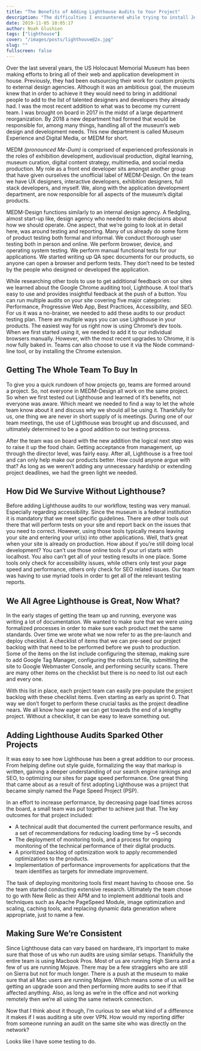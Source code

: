 ```yaml
---
title: "The Benefits of Adding Lighthouse Audits to Your Project"
description: "The difficulties I encountered while trying to install Jekyll"
date: 2019-11-05 10:05:17
author: Noah Glushien
tags: ["lighthouse"]
cover: "/images/posts/lighthouse@2x.jpg"
slug: ""
fullscreen: false
---
```


Over the last several years, the US Holocaust Memorial Museum has been making efforts to bring all of their web and application development in house. Previously, they had been outsourcing their work for custom projects to external design agencies. Although it was an ambitious goal, the museum knew that in order to achieve it they would need to bring in additional people to add to the list of talented designers and developers they already had. I was the most recent addition to what was to become my current team. I was brought on board in 2017 in the midst of a large department reorganization. By 2018 a new department had formed that would be responsible for, among many things, handling all of the museum’s web design and development needs. This new department is called Museum Experience and Digital Media, or MEDM for short.

MEDM _(pronounced Me-Dum)_ is comprised of experienced professionals in the roles of exhibition development, audiovisual production, digital learning, museum curation, digital content strategy, multimedia, and social media production. My role as a front end developer sits amongst another group that have given ourselves the unofficial label of MEDM-Design. On the team we have UX designers, interactive developers, exhibition designers, full stack developers, and myself. We, along with the application development department, are now responsible for all aspects of the museum’s digital products.

MEDM-Design functions similarly to an internal design agency. A fledgling, almost start-up like, design agency who needed to make decisions about how we should operate. One aspect, that we’re going to look at in detail here, was around testing and reporting. Many of us already do some form of product testing both formal and informal. We conduct thorough user testing both in person and online. We perform browser, device, and operating system testing. We perform manual functional tests for our applications. We started writing up QA spec documents for our products, so anyone can open a browser and perform tests. They don’t need to be tested by the people who designed or developed the application.

While researching other tools to use to get additional feedback on our sites we learned about the Google Chrome auditing tool, Lighthouse. A tool that’s easy to use and provides insightful feedback at the push of a button. You can run multiple audits on your site covering five major categories: Performance, Progressive Web App, Best Practices, Accessibility, and SEO. For us it was a no-brainer, we needed to add these audits to our product testing plan.
There are multiple ways you can use Lighthouse in your products. The easiest way for us right now is using Chrome’s dev tools. When we first started using it, we needed to add it to our individual browsers manually. However, with the most recent upgrades to Chrome, it is now fully baked in. Teams can also choose to use it via the Node command-line tool, or by installing the Chrome extension.

## Getting The Whole Team To Buy In

To give you a quick rundown of how projects go, teams are formed around a project. So, not everyone in MEDM-Design all work on the same project. So when we first tested out Lighthouse and learned of it’s benefits, not everyone was aware. Which meant we needed to find a way to let the whole team know about it and discuss why we should all be using it. Thankfully for us, one thing we are never in short supply of is meetings. During one of our team meetings, the use of Lighthouse was brought up and discussed, and ultimately determined to be a good addition to our testing process.

After the team was on board with the new addition the logical next step was to raise it up the food chain. Getting acceptance from management, up through the director level, was fairly easy. After all, Lighthouse is a free tool and can only help make our products better. How could anyone argue with that? As long as we weren’t adding any unnecessary hardship or extending project deadlines, we had the green light we needed.

## How Did We Survive Without Lighthouse?

Before adding Lighthouse audits to our workflow, testing was very manual. Especially regarding accessibility. Since the museum is a federal institution it is mandatory that we meet specific guidelines. There are other tools out there that will perform tests on your site and report back on the issues that you need to correct. However, using those tools typically means leaving your site and entering your url(s) into other applications. Well, that’s great when your site is already on production. How about if you’re still doing local development? You can’t use those online tools if your url starts with localhost. You also can’t get all of your testing results in one place. Some tools only check for accessibility issues, while others only test your page speed and performance, others only check for SEO related issues. Our team was having to use myriad tools in order to get all of the relevant testing reports.

## We All Agree Lighthouse is Great, Now What?

In the early stages of getting the team up and running, everyone was writing a lot of documentation. We wanted to make sure that we were using formalized processes in order to make sure each product met the same standards. Over time we wrote what we now refer to as the pre-launch and deploy checklist. A checklist of items that we can pre-seed our project backlog with that need to be performed before we push to production. Some of the items on the list include configuring the sitemap, making sure to add Google Tag Manager, configuring the robots.txt file, submitting the site to Google Webmaster Console, and performing security scans. There are many other items on the checklist but there is no need to list out each and every one.

With this list in place, each project team can easily pre-populate the project backlog with these checklist items. Even starting as early as sprint 0. That way we don’t forget to perform these crucial tasks as the project deadline nears. We all know how eager we can get towards the end of a lengthy project. Without a checklist, it can be easy to leave something out.

## Adding Lighthouse Audits Sparked Other Projects

It was easy to see how Lighthouse has been a great addition to our process. From helping define out style guide, formalizing the way that markup is written, gaining a deeper understanding of our search engine rankings and SEO, to optimizing our sites for page speed performance. One great thing that came about as a result of first adopting Lighthouse was a project that became simply named the Page Speed Project (PSP).

In an effort to increase performance, by decreasing page load times across the board, a small team was put together to achieve just that. The key outcomes for that project included:

-   A technical audit that documented the current performance results, and a set of recommendations for reducing loading time by ~5 seconds
-   The deployment of monitoring tools, and a process for ongoing monitoring of the technical performance of their digital products.
-   A prioritized backlog of optimization work to apply recommended optimizations to the products.
-   Implementation of performance improvements for applications that the team identifies as targets for immediate improvement.

The task of deploying monitoring tools first meant having to choose one. So the team started conducting extensive research. Ultimately the team chose to go with New Relic as their APM and to implement additional tools and techniques such as Apache PageSpeed Module, image optimization and scaling, caching tools, and replacing dynamic data generation where appropriate, just to name a few.

## Making Sure We’re Consistent

Since Lighthouse data can vary based on hardware, it’s important to make sure that those of us who run audits are using similar setups. Thankfully the entire team is using Macbook Pros. Most of us are running High Sierra and a few of us are running Mojave. There may be a few stragglers who are still on Sierra but not for much longer. There is a push at the museum to make sure that all Mac users are running Mojave. Which means some of us will be getting an upgrade soon and then performing more audits to see if that affected anything. Also, as long as we’re in the office and not working remotely then we’re all using the same network connection.

Now that I think about it though, I’m curious to see what kind of a difference it makes if I was auditing a site over VPN. How would my reporting differ from someone running an audit on the same site who was directly on the network?

Looks like I have some testing to do.
